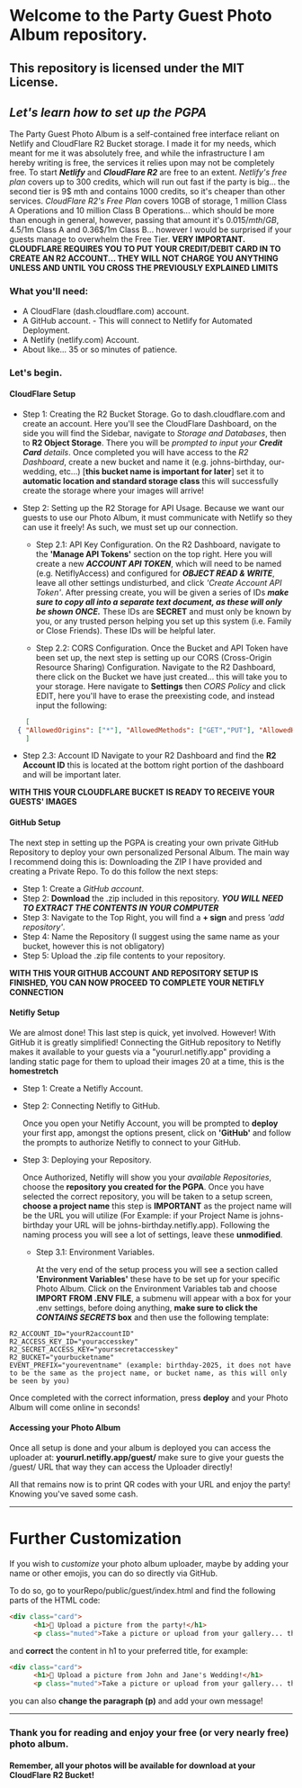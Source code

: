 # Welcome to the Party Guest Photo Album repository.
## This repository is licensed under the MIT License.

## _Let's learn how to set up the PGPA_

The Party Guest Photo Album is a self-contained free interface reliant on Netlify and CloudFlare R2 Bucket storage. I made it for my needs, which meant for me it was absolutely free, and while the infrastructure I am hereby writing is free, the services it relies upon may not be completely free. To start ***Netlify*** and ***CloudFlare R2*** are free to an extent. *Netlify's free plan* covers up to 300 credits, which will run out fast if the party is big... the second tier is 9$ mth and contains 1000 credits, so it's cheaper than other services. *CloudFlare R2's Free Plan* covers 10GB of storage, 1 million Class A Operations and 10 million Class B Operations... which should be more than enough in general, however, passing that amount it's 0.015$/mth/GB, 4.5$/1m Class A and 0.36$/1m Class B... however I would be surprised if your guests manage to overwhelm the Free Tier. **VERY IMPORTANT. CLOUDFLARE REQUIRES YOU TO PUT YOUR CREDIT/DEBIT CARD IN TO CREATE AN R2 ACCOUNT... THEY WILL NOT CHARGE YOU ANYTHING UNLESS AND UNTIL YOU CROSS THE PREVIOUSLY EXPLAINED LIMITS**

### What you'll need:
- A CloudFlare (dash.cloudflare.com) account.
- A GitHub account. - This will connect to Netlify for Automated Deployment.
- A Netlify (netlify.com) Account.
- About like... 35 or so minutes of patience.

### Let's begin.

#### CloudFlare Setup

- Step 1: Creating the R2 Bucket Storage.
  Go to dash.cloudflare.com and create an account. Here you'll see the CloudFlare Dashboard, on the side you will find the Sidebar, navigate to *Storage and Databases*, then to **R2 Object Storage**. There you will be *prompted to input your **Credit Card** details*. Once completed you will have access to the *R2 Dashboard*, create a new bucket and name it (e.g. johns-birthday, our-wedding, etc...) [**this bucket name is important for later**] set it to **automatic location and standard storage class** this will successfully create the storage where your images will arrive!
- Step 2: Setting up the R2 Storage for API Usage.
  Because we want our guests to use our Photo Album, it must communicate with Netlify so they can use it freely! As such, we must set up our connection.

  - Step 2.1: API Key Configuration.
   On the R2 Dashboard, navigate to the **'Manage API Tokens'** section on the top right. Here you will create a new ***ACCOUNT API TOKEN***, which will need to be named (e.g. NetiflyAccess) and configured for ***OBJECT READ & WRITE***, leave all other settings undisturbed, and click *'Create Account API Token'*. After pressing create, you will be given a series of IDs ***make sure to copy all into a separate text document, as these will only be shown ONCE.*** These IDs are **SECRET** and must only be known by you, or any trusted person helping you set up this system (i.e. Family or Close Friends). These IDs will be helpful later.

  - Step 2.2: CORS Configuration.
    Once the Bucket and API Token have been set up, the next step is setting up our CORS (Cross-Origin Resource Sharing) Configuration. Navigate to the R2 Dashboard, there click on the Bucket we have just created... this will take you to your storage. Here navigate to **Settings** then *CORS Policy* and click EDIT, here you'll have to erase the preexisting code, and instead input the following:
```json
    [
  { "AllowedOrigins": ["*"], "AllowedMethods": ["GET","PUT"], "AllowedHeaders": ["*"] }
    ]
```
   - Step 2.3: Account ID
     Navigate to your R2 Dashboard and find the **R2 Account ID** this is located at the bottom right portion of the dashboard and will be important later.
     
  **WITH THIS YOUR CLOUDFLARE BUCKET IS READY TO RECEIVE YOUR GUESTS' IMAGES**

#### GitHub Setup

The next step in setting up the PGPA is creating your own private GitHub Repository to deploy your own personalized Personal Album. The main way I recommend doing this is: Downloading the ZIP I have provided and creating a Private Repo. To do this follow the next steps:

- Step 1: Create a *GitHub account*.
- Step 2: **Download** the .zip included in this repository. ***YOU WILL NEED TO EXTRACT THE CONTENTS IN YOUR COMPUTER***
- Step 3: Navigate to the Top Right, you will find a **+ sign** and press *'add repository'*.
- Step 4: Name the Repository (I suggest using the same name as your bucket, however this is not obligatory)
- Step 5: Upload the .zip file contents to your repository.

**WITH THIS YOUR GITHUB ACCOUNT AND REPOSITORY SETUP IS FINISHED, YOU CAN NOW PROCEED TO COMPLETE YOUR NETIFLY CONNECTION**

#### Netifly Setup

We are almost done! This last step is quick, yet involved. However! With GitHub it is greatly simplified! Connecting the GitHub repository to Netifly makes it available to your guests via a "yoururl.netifly.app" providing a landing static page for them to upload their images 20 at a time, this is the **homestretch**

- Step 1: Create a Netifly Account.
- Step 2: Connecting Netifly to GitHub.

  Once you open your Netifly Account, you will be prompted to **deploy** your first app, amongst the options present, click on **'GitHub'** and follow the prompts to authorize Netifly to connect to your GitHub.
- Step 3: Deploying your Repository.

  Once Authorized, Netifly will show you your *available Repositories*, choose the **repository you created for the PGPA**. Once you have selected the correct repository, you will be taken to a setup screen, **choose a project name** this step is **IMPORTANT** as the project name will be the URL you will utilize (For Example: if your Project Name is johns-birthday your URL will be johns-birthday.netifly.app). Following the naming process you will see a lot of settings, leave these **unmodified**.
  
   - Step 3.1: Environment Variables.

     At the very end of the setup process you will see a section called **'Environment Variables'** these have to be set up for your specific Photo Album. Click on the Environment Variables tab and choose **IMPORT FROM .ENV FILE**, a submenu will appear with a box for your .env settings, before doing anything, **make sure to click the ***CONTAINS SECRETS*** box** and then use the following template:
```
R2_ACCOUNT_ID="yourR2accountID"
R2_ACCESS_KEY_ID="youraccesskey"
R2_SECRET_ACCESS_KEY="yoursecretaccesskey"
R2_BUCKET="yourbucketname"
EVENT_PREFIX="youreventname" (example: birthday-2025, it does not have to be the same as the project name, or bucket name, as this will only be seen by you)
```
  Once completed with the correct information, press **deploy** and your Photo Album will come online in seconds!

#### Accessing your Photo Album

Once all setup is done and your album is deployed you can access the uploader at: **yoururl.netifly.app/guest/** make sure to give your guests the /guest/ URL that way they can access the Uploader directly!

All that remains now is to print QR codes with your URL and enjoy the party! Knowing you've saved some cash.

---

# Further Customization

If you wish to *customize* your photo album uploader, maybe by adding your name or other emojis, you can do so directly via GitHub.

To do so, go to yourRepo/public/guest/index.html and find the following parts of the HTML code:

```html
<div class="card">
      <h1>🎂 Upload a picture from the party!</h1>
      <p class="muted">Take a picture or upload from your gallery... they will be automatically uploaded to our Digital Album!</p>
```

and **correct** the content in h1 to your preferred title, for example:


```html
<div class="card">
      <h1>🎂 Upload a picture from John and Jane's Wedding!</h1>
      <p class="muted">Take a picture or upload from your gallery... they will be automatically uploaded to our Digital Album!</p>
```

you can also **change the paragraph (p)** and add your own message!

---

### Thank you for reading and enjoy your free (or very nearly free) photo album.

#### Remember, all your photos will be available for download at your CloudFlare R2 Bucket!
